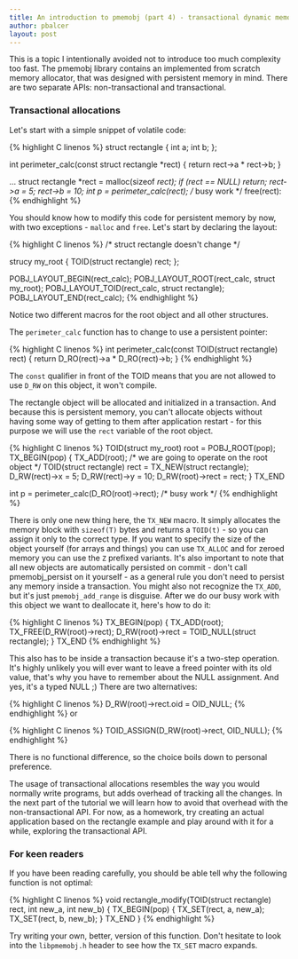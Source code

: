 ```yaml
---
title: An introduction to pmemobj (part 4) - transactional dynamic memory allocation
author: pbalcer
layout: post
---
```


This is a topic I intentionally avoided not to introduce too much complexity too fast. The pmemobj library contains an implemented from scratch memory allocator, that was designed with persistent memory in mind. There are two separate APIs: non-transactional and transactional.

### Transactional allocations

Let's start with a simple snippet of volatile code:

{% highlight C linenos %}
struct rectangle {
	int a;
	int b;
};

int perimeter_calc(const struct rectangle *rect) {
	return rect->a * rect->b;
}

...
struct rectangle *rect = malloc(sizeof *rect);
if (rect == NULL) return;
rect->a = 5;
rect->b = 10;
int p = perimeter_calc(rect);
/* busy work */
free(rect):
{% endhighlight %}

You should know how to modify this code for persistent memory by now, with two exceptions - `malloc` and `free`. Let's start by declaring the layout:

{% highlight C linenos %}
/* struct rectangle doesn't change */

strucy my_root {
	TOID(struct rectangle) rect;
};

POBJ_LAYOUT_BEGIN(rect_calc);
	POBJ_LAYOUT_ROOT(rect_calc, struct my_root);
	POBJ_LAYOUT_TOID(rect_calc, struct rectangle);
POBJ_LAYOUT_END(rect_calc);
{% endhighlight %}

Notice two different macros for the root object and all other structures.

The `perimeter_calc` function has to change to use a persistent pointer:

{% highlight C linenos %}
int perimeter_calc(const TOID(struct rectangle) rect) {
	return D_RO(rect)->a * D_RO(rect)->b;
}
{% endhighlight %}

The `const` qualifier in front of the TOID means that you are not allowed to use `D_RW` on this object, it won't compile.

The rectangle object will be allocated and initialized in a transaction. And because this is persistent memory, you can't allocate objects without having some way of getting to them after application restart - for this purpose we will use the `rect` variable of the root object.

{% highlight C linenos %}
TOID(struct my_root) root = POBJ_ROOT(pop);
TX_BEGIN(pop) {
	TX_ADD(root); /* we are going to operate on the root object */
	TOID(struct rectangle) rect = TX_NEW(struct rectangle);
	D_RW(rect)->x = 5;
	D_RW(rect)->y = 10;
	D_RW(root)->rect = rect;
} TX_END

int p = perimeter_calc(D_RO(root)->rect);
/* busy work */
{% endhighlight %}

There is only one new thing here, the `TX_NEW` macro. It simply allocates the memory block with `sizeof(T)` bytes and returns a `TOID(t)` - so you can assign it only to the correct type. If you want to specify the size of the object yourself (for arrays and things) you can use `TX_ALLOC` and for zeroed memory you can use the `Z` prefixed variants. It's also important to note that all new objects are automatically persisted on commit - don't call pmemobj_persist on it yourself - as a general rule you don't need to persist any memory inside a transaction. You might also not recognize the `TX_ADD`, but it's just `pmemobj_add_range` is disguise. After we do our busy work with this object we want to deallocate it, here's how to do it:

{% highlight C linenos %}
TX_BEGIN(pop) {
	TX_ADD(root);
	TX_FREE(D_RW(root)->rect);
	D_RW(root)->rect = TOID_NULL(struct rectangle);
} TX_END
{% endhighlight %}

This also has to be inside a transaction because it's a two-step operation. It's highly unlikely you will ever want to leave a freed pointer with its old value, that's why you have to remember about the NULL assignment. And yes, it's a typed NULL ;) There are two alternatives:

{% highlight C linenos %}
D_RW(root)->rect.oid = OID_NULL;
{% endhighlight %}
or

{% highlight C linenos %}
TOID_ASSIGN(D_RW(root)->rect, OID_NULL);
{% endhighlight %}

There is no functional difference, so the choice boils down to personal preference.

The usage of transactional allocations resembles the way you would normally write programs, but adds overhead of tracking all the changes. In the next part of the tutorial we will learn how to avoid that overhead with the non-transactional API. For now, as a homework, try creating an actual application based on the rectangle example and play around with it for a while, exploring the transactional API.

### For keen readers

If you have been reading carefully, you should be able tell why the following function is not optimal:

{% highlight C linenos %}
void rectangle_modify(TOID(struct rectangle) rect, int new_a, int new_b) {
	TX_BEGIN(pop) {
		TX_SET(rect, a, new_a);
		TX_SET(rect, b, new_b);
	} TX_END
}
{% endhighlight %}

Try writing your own, better, version of this function. Don't hesitate to look into the `libpmemobj.h` header to see how the `TX_SET` macro expands.
